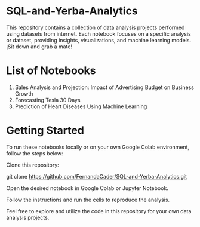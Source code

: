 # SQL-and-Yerba-Analytics

This repository contains a collection of data analysis projects performed using datasets from internet. Each notebook focuses on a specific analysis or dataset, providing insights, visualizations, and machine learning models. ¡Sit down and grab a mate!

# List of Notebooks

1. Sales Analysis and Projection: Impact of Advertising Budget on Business Growth
2. Forecasting Tesla 30 Days
3. Prediction of Heart Diseases Using Machine Learning

# Getting Started

To run these notebooks locally or on your own Google Colab environment, follow the steps below:

Clone this repository:

git clone https://github.com/FernandaCader/SQL-and-Yerba-Analytics.git

Open the desired notebook in Google Colab or Jupyter Notebook.

Follow the instructions and run the cells to reproduce the analysis.

Feel free to explore and utilize the code in this repository for your own data analysis projects.
